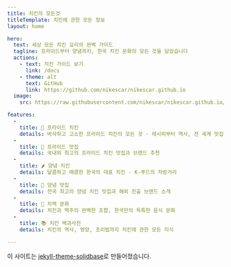 ```yaml
---
title: 치킨의 모든것
titleTemplate: 치킨에 관한 모든 정보
layout: home

hero:
  text: 세상 모든 치킨 요리의 완벽 가이드
  tagline: 프라이드부터 양념까지, 한국 치킨 문화의 모든 것을 담았습니다
  actions:
    - text: 치킨 가이드 보기
      link: /docs
    - theme: alt
      text: GitHub
      link: https://github.com/nikescar/nikescar.github.io
  image:
    src: https://raw.githubusercontent.com/nikescar/nikescar.github.io/refs/heads/main/resources/logo.png

features:
  -
    title: 🍗 프라이드 치킨
    details: 바삭하고 고소한 프라이드 치킨의 모든 것 - 레시피부터 역사, 전 세계 맛집까지
  -
    title: 🏪 프라이드 맛집
    details: 국내외 최고의 프라이드 치킨 맛집과 브랜드 추천
  -
    title: 🌶️ 양념 치킨
    details: 달콤하고 매콤한 한국의 대표 치킨 - K-푸드의 자랑거리
  -
    title: 🎯 양념 맛집
    details: 전국 최고의 양념 치킨 맛집과 해외 진출 브랜드 소개
  -
    title: 🍺 치맥 문화
    details: 치킨과 맥주의 완벽한 조합, 한국만의 독특한 음식 문화
  -
    title: 📚 치킨 백과사전
    details: 치킨의 역사, 영양, 조리법까지 치킨에 관한 모든 지식

---
```


이 사이트는 [jekyll-theme-solidbase](https://github.com/nikescar/jekyll-theme-solidbase)로 만들어졌습니다.